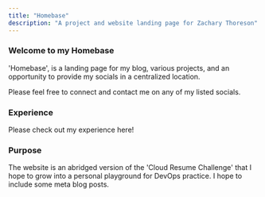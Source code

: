 ```yaml
---
title: "Homebase"
description: "A project and website landing page for Zachary Thoreson"
---
```

### Welcome to my Homebase

'Homebase', is a landing page for my blog, various projects, and an opportunity to provide my socials in a centralized location.

Please feel free to connect and contact me on any of my listed socials.

### Experience

Please check out my experience here!

### Purpose

The website is an abridged version of the 'Cloud Resume Challenge' that I hope to grow into a personal playground for DevOps practice. I hope to include some meta blog posts.
